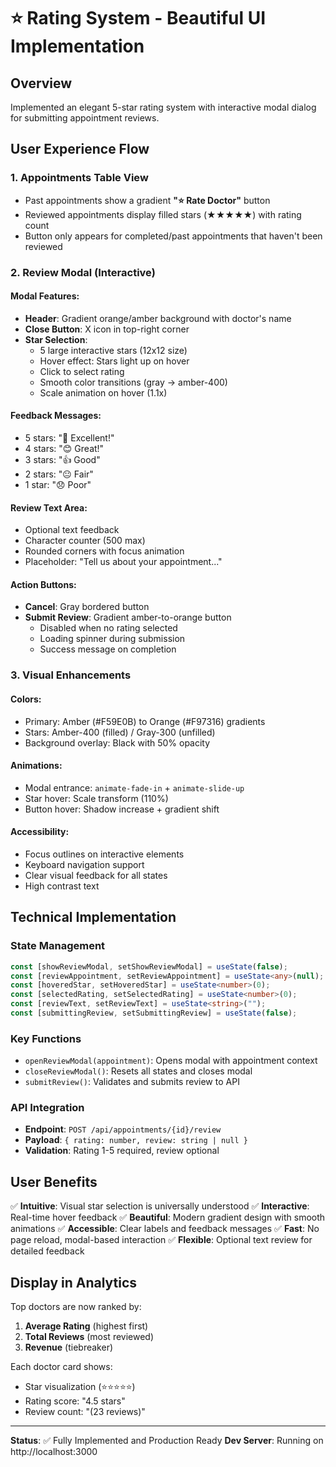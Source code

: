 # ⭐ Rating System - Beautiful UI Implementation

## Overview
Implemented an elegant 5-star rating system with interactive modal dialog for submitting appointment reviews.

## User Experience Flow

### 1. **Appointments Table View**
- Past appointments show a gradient **"⭐ Rate Doctor"** button
- Reviewed appointments display filled stars (★★★★★) with rating count
- Button only appears for completed/past appointments that haven't been reviewed

### 2. **Review Modal (Interactive)**

#### **Modal Features:**
- **Header**: Gradient orange/amber background with doctor's name
- **Close Button**: X icon in top-right corner
- **Star Selection**: 
  - 5 large interactive stars (12x12 size)
  - Hover effect: Stars light up on hover
  - Click to select rating
  - Smooth color transitions (gray → amber-400)
  - Scale animation on hover (1.1x)
  
#### **Feedback Messages:**
- 5 stars: "🎉 Excellent!"
- 4 stars: "😊 Great!"
- 3 stars: "👍 Good"
- 2 stars: "😐 Fair"
- 1 star: "😞 Poor"

#### **Review Text Area:**
- Optional text feedback
- Character counter (500 max)
- Rounded corners with focus animation
- Placeholder: "Tell us about your appointment..."

#### **Action Buttons:**
- **Cancel**: Gray bordered button
- **Submit Review**: Gradient amber-to-orange button
  - Disabled when no rating selected
  - Loading spinner during submission
  - Success message on completion

### 3. **Visual Enhancements**

#### **Colors:**
- Primary: Amber (#F59E0B) to Orange (#F97316) gradients
- Stars: Amber-400 (filled) / Gray-300 (unfilled)
- Background overlay: Black with 50% opacity

#### **Animations:**
- Modal entrance: `animate-fade-in` + `animate-slide-up`
- Star hover: Scale transform (110%)
- Button hover: Shadow increase + gradient shift

#### **Accessibility:**
- Focus outlines on interactive elements
- Keyboard navigation support
- Clear visual feedback for all states
- High contrast text

## Technical Implementation

### State Management
```typescript
const [showReviewModal, setShowReviewModal] = useState(false);
const [reviewAppointment, setReviewAppointment] = useState<any>(null);
const [hoveredStar, setHoveredStar] = useState<number>(0);
const [selectedRating, setSelectedRating] = useState<number>(0);
const [reviewText, setReviewText] = useState<string>("");
const [submittingReview, setSubmittingReview] = useState(false);
```

### Key Functions
- `openReviewModal(appointment)`: Opens modal with appointment context
- `closeReviewModal()`: Resets all states and closes modal
- `submitReview()`: Validates and submits review to API

### API Integration
- **Endpoint**: `POST /api/appointments/{id}/review`
- **Payload**: `{ rating: number, review: string | null }`
- **Validation**: Rating 1-5 required, review optional

## User Benefits

✅ **Intuitive**: Visual star selection is universally understood
✅ **Interactive**: Real-time hover feedback
✅ **Beautiful**: Modern gradient design with smooth animations
✅ **Accessible**: Clear labels and feedback messages
✅ **Fast**: No page reload, modal-based interaction
✅ **Flexible**: Optional text review for detailed feedback

## Display in Analytics

Top doctors are now ranked by:
1. **Average Rating** (highest first)
2. **Total Reviews** (most reviewed)
3. **Revenue** (tiebreaker)

Each doctor card shows:
- Star visualization (⭐⭐⭐⭐⭐)
- Rating score: "4.5 stars"
- Review count: "(23 reviews)"

---

**Status**: ✅ Fully Implemented and Production Ready
**Dev Server**: Running on http://localhost:3000
